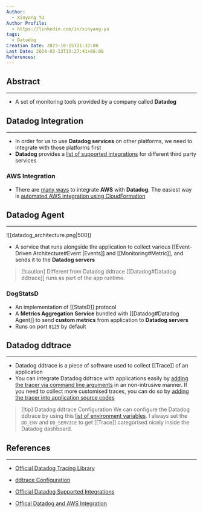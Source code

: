 ```yaml
---
Author:
  - Xinyang YU
Author Profile:
  - https://linkedin.com/in/xinyang-yu
tags:
  - Datadog
Creation Date: 2023-10-15T21:32:00
Last Date: 2024-03-13T15:27:41+08:00
References: 
---
```

## Abstract
---
- A set of monitoring tools provided by a company called **Datadog**


## Datadog Integration
---
- In order for us to use **Datadog services** on other platforms, we need to integrate with those platforms first
- **Datadog** provides a [list of supported integrations](https://docs.datadoghq.com/integrations/#all) for different third party services

### AWS Integration
- There are [many ways](https://docs.datadoghq.com/integrations/amazon_web_services/) to integrate **AWS** with **Datadog**. The easiest way is [automated AWS integration using CloudFormation](https://docs.datadoghq.com/getting_started/integrations/aws/)

## Datadog Agent
---
![[datadog_architecture.png|500]]
- A service that runs alongside the application to collect various [[Event-Driven Architecture#Event |Events]] and [[Monitoring#Metric]], and sends it to the **Datadog servers**

>[!caution] Different from Datadog ddtrace
> [[Datadog#Datadog ddtrace]] runs as part of the app runtime.

### DogStatsD
- An implementation of [[StatsD]] protocol
- A **Metrics Aggregation Service** bundled with [[Datadog#Datadog Agent]] to send **custom metrics** from application to **Datadog servers**
- Runs on port `8125` by default

## Datadog ddtrace
---
- Datadog ddtrace is a piece of software used to collect [[Trace]] of an application 
- You can integrate Datadog ddtrace with applications easily by [adding the tracer via command line arguments](https://docs.datadoghq.com/tracing/trace_collection/dd_libraries/python/#instrument-your-application) in an non-intrusive manner. If you need to collect more customised traces, you can do so by [adding the tracer into application source codes](https://docs.datadoghq.com/tracing/trace_collection/dd_libraries/python/#configuration)

>[!tip] Datadog ddtrace Configuration
> We can configure the Datadog ddtrace by using this [list of environment variables](https://ddtrace.readthedocs.io/en/stable/configuration.html#). I always set the `DD_ENV` and `DD_SERVICE` to get [[Trace]] categorised nicely inside the Datadog dashboard.




## References
---
- [Official Datadog Tracing Library](https://docs.datadoghq.com/tracing/trace_collection/dd_libraries/)
- [ddtrace Configuration](https://ddtrace.readthedocs.io/en/stable/installation_quickstart.html)

- [Official Datadog Supported Integrations](https://docs.datadoghq.com/integrations/#all)
- [Offical Datadog and AWS Integration](https://docs.datadoghq.com/integrations/amazon_web_services/)